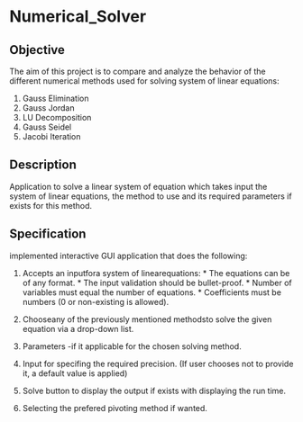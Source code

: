 # Numerical_Solver

## Objective

The aim of this project is to compare and analyze the behavior of the different numerical methods used for solving system of linear equations:
  1. Gauss Elimination
  2. Gauss Jordan
  3. LU Decomposition
  4. Gauss Seidel
  5. Jacobi Iteration

## Description
Application to solve a linear system of equation which takes input the system of linear equations, the method to use and its required parameters if exists for this method.

## Specification

implemented interactive GUI application that does the following:
  1. Accepts an inputfora system of linearequations:
    * The equations can be of any format.
    * The input validation should be bullet-proof.
    * Number of variables must equal the number of equations.
    * Coefficients must be numbers (0 or non-existing is allowed).
    

  2. Chooseany of the previously mentioned methodsto solve the given equation via a drop-down list.

  3. Parameters -if it applicable for the chosen solving method.

  4. Input for specifing the required precision. (If user chooses not to provide it, a default value is applied)
  
  5. Solve button to display the output if exists with displaying the run time.

  6. Selecting the prefered pivoting method if wanted.
